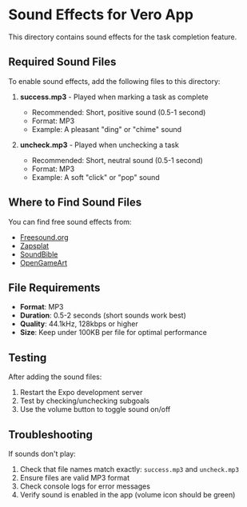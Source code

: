 # Sound Effects for Vero App

This directory contains sound effects for the task completion feature.

## Required Sound Files

To enable sound effects, add the following files to this directory:

1. **success.mp3** - Played when marking a task as complete
   - Recommended: Short, positive sound (0.5-1 second)
   - Format: MP3
   - Example: A pleasant "ding" or "chime" sound

2. **uncheck.mp3** - Played when unchecking a task
   - Recommended: Short, neutral sound (0.5-1 second)
   - Format: MP3
   - Example: A soft "click" or "pop" sound

## Where to Find Sound Files

You can find free sound effects from:
- [Freesound.org](https://freesound.org/)
- [Zapsplat](https://www.zapsplat.com/)
- [SoundBible](http://soundbible.com/)
- [OpenGameArt](https://opengameart.org/)

## File Requirements

- **Format**: MP3
- **Duration**: 0.5-2 seconds (short sounds work best)
- **Quality**: 44.1kHz, 128kbps or higher
- **Size**: Keep under 100KB per file for optimal performance

## Testing

After adding the sound files:
1. Restart the Expo development server
2. Test by checking/unchecking subgoals
3. Use the volume button to toggle sound on/off

## Troubleshooting

If sounds don't play:
1. Check that file names match exactly: `success.mp3` and `uncheck.mp3`
2. Ensure files are valid MP3 format
3. Check console logs for error messages
4. Verify sound is enabled in the app (volume icon should be green) 